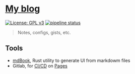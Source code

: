 # [My blog](https://scttpr.gitlab.io/blog/)

[![License: GPL v3](https://img.shields.io/badge/License-GPLv3-blue.svg)](https://www.gnu.org/licenses/gpl-3.0)
[![pipeline status](https://gitlab.com/Scttpr/blog/badges/master/pipeline.svg)](https://gitlab.com/Scttpr/blog/-/commits/master)

> Notes, configs, gists, etc.

## Tools

- [mdBook](https://github.com/rust-lang/mdBook), Rust utility to generate UI from markdowm files
- Gitlab, for [CI/CD](https://docs.gitlab.com/ee/ci/README.html) on [Pages](https://docs.gitlab.com/ee/user/project/pages/)
